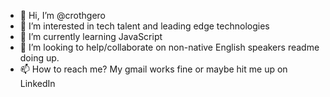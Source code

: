 - 👋 Hi, I’m @crothgero
- 👀 I’m interested in tech talent and leading edge technologies
- 🌱 I’m currently learning JavaScript
- 💞️ I’m looking to help/collaborate on non-native English speakers readme doing up.
- 📫 How to reach me? My gmail works fine or maybe hit me up on LinkedIn

<!---
crothgero/crothgero is a ✨ special ✨ repository because its `README.md` (this file) appears on your GitHub profile.
You can click the Preview link to take a look at your changes.
--->
